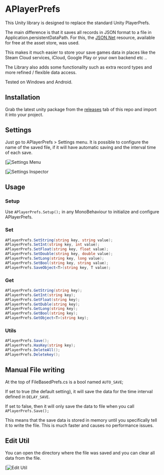 # APlayerPrefs

This Unity library is designed to replace the standard Unity PlayerPrefs.

The main difference is that it saves all records in JSON format to a file in Application.persistentDataPath. For this, the [JSON.Net](https://assetstore.unity.com/packages/tools/input-management/json-net-for-unity-11347 "JSON.Net") resource, available for free at the asset store, was used.

This makes it much easier to store your save games data in places like the Steam Cloud services, iCloud, Google Play or your own backend etc ..

The Library also adds some functionality such as extra record types and more refined / flexible data access.

Tested on Windows and Android.


## Installation
Grab the latest unity package from the [releases](https://github.com/dands-salaun/APlayerPrefs/releases "releases") tab of this repo and import it into your project.


## Settings

Just go to APlayerPrefs > Settings menu. It is possible to configure the name of the saved file, if it will have automatic saving and the interval time of each save.

[![Settings Menu](https://github.com/dands-salaun/APlayerPrefs/blob/master/APlayerPrefs/Assets/APlayerPrefs/Documentation/Menu%20Edit.png "Settings Menu")

[![Settings Inspector](https://github.com/dands-salaun/APlayerPrefs/blob/master/APlayerPrefs/Assets/APlayerPrefs/Documentation/Settings%20Inspector.JPG "Settings Inspector")


## Usage

### Setup
Use `APlayerPrefs.Setup();` in any MonoBehaviour to initialize and configure APlayerPrefs.


### Set

```csharp
APlayerPrefs.SetString(string key, string value);
APlayerPrefs.SetInt(string key, int value);
APlayerPrefs.SetFloat(string key, float value);
APlayerPrefs.SetDouble(string key, double value);
APlayerPrefs.SetLong(string key, long value);
APlayerPrefs.SetBool(string key, string value);
APlayerPrefs.SaveObject<T>(string key, T value);
```
### Get
```csharp
APlayerPrefs.GetString(string key);
APlayerPrefs.GetInt(string key);
APlayerPrefs.GetFloat(string key);
APlayerPrefs.GetDuble(string key);
APlayerPrefs.GetLong(string key);
APlayerPrefs.GetBool(string key);
APlayerPrefs.GetObject<T>(string key);

```

### Utils

```csharp
APlayerPrefs.Save();
APlayerPrefs.HasKey(string key);
APlayerPrefs.DeleteAll();
APlayerPrefs.Deletekey();

```



## Manual File writing
At the top of FileBasedPrefs.cs is a bool named `AUTO_SAVE`;

If set to true (the default setting), it will save the data for the time interval defined in `DELAY_SAVE`.

If set to false, then it will only save the data to file when you call `APlayerPrefs.Save();`

This means that the save data is stored in memory until you specifically tell it to write the file. This is much faster and causes no performance issues.

## Edit Util

You can open the directory where the file was saved and you can clear all data from the file.

[![Edit Util](https://github.com/dands-salaun/APlayerPrefs/blob/master/APlayerPrefs/Assets/APlayerPrefs/Documentation/Menu%20Edit.png "Edit Util")
